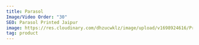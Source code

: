 ```yaml
---
title: Parasol
Image/Video Order: "30"
SEO: Parasol Printed Jaipur
image: https://res.cloudinary.com/dhzucwklz/image/upload/v1698924616/Products/P2320248_nu7k3k.jpg
tag: product
---
```

